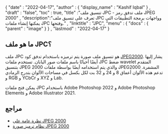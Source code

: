 {
  "date" : "2022-04-17",
  "author" : {
    "display_name" : "Kashif Iqbal"
} ,
  "draft" : "false",
  "toc" : true,
  "title" :"تنسيق ملف JPC - ملف تدفق رمز JPEG 2000" ,
  "description":"تعرف على تنسيق ملف JPC وواجهات برمجة التطبيقات التي يمكنها إنشاء ملفات JPC وفتحها." ,
  "linktitle" : "JPC",
  "menu" : {
    "docs" : {
      "parent" : "image"
}
} ,
  "lastmod" : "2022-04-17"
}

## ما هو ملف JPC؟

ملف JPC هو تنسيق ملف صورة يتم ترميزه باستخدام تدفق كود [JPEG2000](/ar/image/jp2/). يشار إليها أيضًا أحيانًا باسم ملفات صور اليابان. تستخدم ملفات JPC ضغط wavelet المتقدم بتنسيق JPEG 2000 والذي يتم استخدامه أيضًا بواسطة ملفات JPEG2000 المشفرة. تدعم هذه الألوان أعماق 8 و 24 و 32 بت لكل بكسل في مساحات الألوان بتدرج الرمادي و RGB و YCbCr و XYZ و Lab.

يمكن فتح ملفات JPC باستخدام Adobe Photoshop 2022 و Adobe Photoshop Elements و Adobe Illustrator 2021.

## مراجع ##

* [نظرة عامة على JPEG 2000](https://jpeg.org/jpeg2000/)
* [نظام ترميز صورة JPEG 2000](https://en.wikipedia.org/wiki/JPEG_2000#JPEG_2000_image_coding_system_-_Parts)

